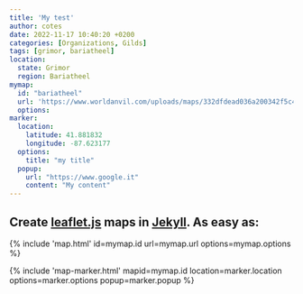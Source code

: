 ```yaml
---
title: 'My test'
author: cotes
date: 2022-11-17 10:40:20 +0200
categories: [Organizations, Gilds]
tags: [grimor, bariatheel]
location:
  state: Grimor
  region: Bariatheel
mymap:
  id: "bariatheel"
  url: 'https://www.worldanvil.com/uploads/maps/332dfdead036a200342f5c4a7a4b8c6d.png'
  options:
marker:
  location:
    latitude: 41.881832
    longitude: -87.623177
  options:
    title: "my title"
  popup:
    url: "https://www.google.it"
    content: "My content"
---
```



## Create [leaflet.js](https://leafletjs.com/) maps in [Jekyll](https://jekyllrb.com/). As easy as:

{% include 'map.html' id=mymap.id url=mymap.url options=mymap.options %}

{% include 'map-marker.html' mapid=mymap.id location=marker.location options=marker.options popup=marker.popup %}
